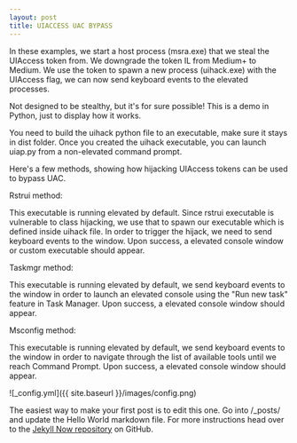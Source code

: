 ```yaml
---
layout: post
title: UIACCESS UAC BYPASS
---
```


In these examples, we start a host process (msra.exe) that we steal the UIAccess token from. We downgrade the token IL from Medium+ to Medium. We use the token to spawn a new process (uihack.exe) with the UIAccess flag, we can now send keyboard events to the elevated processes.

Not designed to be stealthy, but it's for sure possible! This is a demo in Python, just to display how it works.

You need to build the uihack python file to an executable, make sure it stays in dist folder. Once you created the uihack executable, you can launch uiap.py from a non-elevated command prompt.

Here's a few methods, showing how hijacking UIAccess tokens can be used to bypass UAC.

Rstrui method:

This executable is running elevated by default. Since rstrui executable is vulnerable to class hijacking, we use that to spawn our executable which is defined inside uihack file. In order to trigger the hijack, we need to send keyboard events to the window. Upon success, a elevated console window or custom executable should appear.

Taskmgr method:

This executable is running elevated by default, we send keyboard events to the window in order to launch an elevated console using the "Run new task" feature in Task Manager. Upon success, a elevated console window should appear.

Msconfig method:

This executable is running elevated by default, we send keyboard events to the window in order to navigate through the list of available tools until we reach Command Prompt. Upon success, a elevated console window should appear.

![_config.yml]({{ site.baseurl }}/images/config.png)

The easiest way to make your first post is to edit this one. Go into /_posts/ and update the Hello World markdown file. For more instructions head over to the [Jekyll Now repository](https://github.com/barryclark/jekyll-now) on GitHub.
